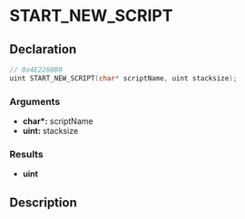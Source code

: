 # START_NEW_SCRIPT

## Declaration
```cpp
// 0x4E2260B9
uint START_NEW_SCRIPT(char* scriptName, uint stacksize);
```

### Arguments
- **char\*:** scriptName
- **uint:** stacksize

### Results
- **uint**

## Description
